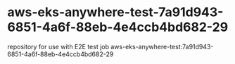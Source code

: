 # aws-eks-anywhere-test-7a91d943-6851-4a6f-88eb-4e4ccb4bd682-29
repository for use with E2E test job aws-eks-anywhere-test:7a91d943-6851-4a6f-88eb-4e4ccb4bd682-29
